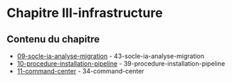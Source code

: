 # Chapitre III-infrastructure

## Contenu du chapitre


- [09-socle-ia-analyse-migration](./09-socle-ia-analyse-migration.md) - 43-socle-ia-analyse-migration
- [10-procedure-installation-pipeline](./10-procedure-installation-pipeline.md) - 39-procedure-installation-pipeline
- [11-command-center](./11-command-center.md) - 34-command-center
